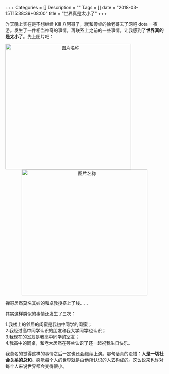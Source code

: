 +++
Categories = []
Description = ""
Tags = []
date = "2018-03-15T15:38:39+08:00"
title = "世界真是太小了"
+++

昨天晚上实在是不想继续 Kill 八阿哥了，就和旁桌的徐老哥去了网吧 dota 一夜游。发生了一件相当神奇的事情，再联系上之前的一些事情，让我感到了**世界真的是太小了**。先上图片吧：

<div align=center>
<img src="http://www.drifter.fun/post/images/2018-03-11-1.jpeg" width = "" height = "400" alt="图片名称" align=left />
<img src="http://www.drifter.fun/post/images/2018-03-11-2.jpeg" width = "" height = "400" alt="图片名称" align=center />
</div>

禅哥居然莫名其妙的和卓教授搭上了线……

其实这样类似的事情还发生了三次：

1.我楼上的邻居的闺蜜是我初中同学的闺蜜；</br>
2.我经过高中同学认识的朋友和我大学同学也认识；</br>
3.我现在的室友是我高中同学的室友；</br>
4.我高中的同桌，和老大居然在芬兰认识了还一起祝我生日快乐。</br>

我莫名的觉得这样的事情之后一定也还会继续上演。那句话真的没错：**人是一切社会关系的总和**。感觉每个人的世界就是由他所认识的人去构成的。这么说来也许对每个人来说世界都会变得很小。
